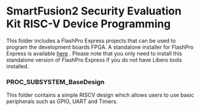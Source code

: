 # SmartFusion2 Security Evaluation Kit RISC-V Device Programming 

This folder includes a FlashPro Express projects that can be used to program the development boards FPGA. A standalone installer for FlashPro Express is available [here](https://www.microsemi.com/products/fpga-soc/design-resources/programming/flashpro#software) . Please note that you only need to install this standalone version of FlashPro Express if you do not have Libero tools installed.

### PROC_SUBSYSTEM_BaseDesign
This folder contains a simple RISCV design which allows users to use basic peripherals such as GPIO, UART and Timers. 
